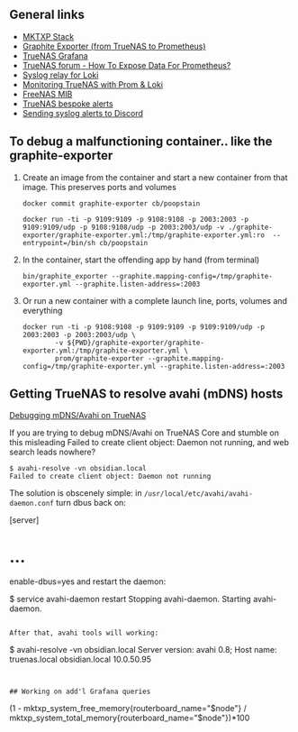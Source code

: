 ## General links

* [MKTXP Stack](https://github.com/akpw/mktxp-stack)
* [Graphite Exporter (from TrueNAS to Prometheus)](https://github.com/prometheus/graphite_exporter)
* [TrueNAS Grafana](https://github.com/mazay/truenas-grafana)
* [TrueNAS forum - How To Expose Data For Prometheus?](https://www.truenas.com/community/threads/how-to-expose-data-for-prometheus.98532/)
* [Syslog relay for Loki](https://alexandre.deverteuil.net/post/syslog-relay-for-loki/)
* [Monitoring TrueNAS with Prom & Loki](https://alexandre.deverteuil.net/post/monitoring-truenas-with-prometheus-and-loki/)
* [FreeNAS MIB](https://mibs.observium.org/mib/FREENAS-MIB/)
* [TrueNAS bespoke alerts](https://medium.com/nerd-for-tech/truenas-bespoke-alerts-e8f91e3de5c1)
* [Sending syslog alerts to Discord](https://www.syslog-ng.com/community/b/blog/posts/first-steps-of-sending-alerts-to-discord-and-others-from-syslog-ng-http-and-apprise)

## To debug a malfunctioning container.. like the graphite-exporter

1. Create an image from the container and start a new container from that image. This preserves ports and volumes

    ```
    docker commit graphite-exporter cb/poopstain

    docker run -ti -p 9109:9109 -p 9108:9108 -p 2003:2003 -p 9109:9109/udp -p 9108:9108/udp -p 2003:2003/udp -v ./graphite-exporter/graphite-exporter.yml:/tmp/graphite-exporter.yml:ro  --entrypoint=/bin/sh cb/poopstain
    ```

2. In the container, start the offending app by hand (from terminal)

    ```
    bin/graphite_exporter --graphite.mapping-config=/tmp/graphite-exporter.yml --graphite.listen-address=:2003
    ```

3. Or run a new container with a complete launch line, ports, volumes and everything

    ```
    docker run -ti -p 9108:9108 -p 9109:9109 -p 9109:9109/udp -p 2003:2003 -p 2003:2003/udp \
            -v ${PWD}/graphite-exporter/graphite-exporter.yml:/tmp/graphite-exporter.yml \
            prom/graphite-exporter --graphite.mapping-config=/tmp/graphite-exporter.yml --graphite.listen-address=:2003
    ```

 ## Getting TrueNAS to resolve avahi (mDNS) hosts

 [Debugging mDNS/Avahi on TrueNAS](https://blog.arrogantrabbit.com/net/freebsd/debugging-avahi-truenas/)

 
 If you are trying to debug mDNS/Avahi on TrueNAS Core and stumble on this misleading Failed to create client object: Daemon not running, and web search leads nowhere?

```
$ avahi-resolve -vn obsidian.local
Failed to create client object: Daemon not running
```

The solution is obscenely simple: in `/usr/local/etc/avahi/avahi-daemon.conf` turn dbus back on:

[server]
# ...
enable-dbus=yes
and restart the daemon:

$ service avahi-daemon restart
Stopping avahi-daemon.
Starting avahi-daemon.
```

After that, avahi tools will working:

```
$ avahi-resolve -vn obsidian.local
Server version: avahi 0.8; Host name: truenas.local
obsidian.local	10.0.50.95
 ```


## Working on add'l Grafana queries

```
(1 - mktxp_system_free_memory{routerboard_name="$node"} / mktxp_system_total_memory{routerboard_name="$node"})*100
```

